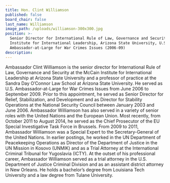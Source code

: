 ```yaml
---
title: Hon. Clint Williamson
published: false
board_chair: false
last_name: Williamson
image_path: /uploads/williamson-300x300.jpg
position: >-
  Senior Director for International Rule of Law, Governance and Security, McCain
  Institute for International Leadership, Arizona State University, U.S.
  Ambassador-at-Large for War Crimes Issues (2006-09)
description:
---
```


Ambassador Clint Williamson is the senior director for International Rule of Law, Governance and Security at the McCain Institute for International Leadership at Arizona State University and a professor of practice at the Sandra Day O’Connor Law School at Arizona State University. He served as U.S. Ambassador-at-Large for War Crimes Issues from June 2006 to September 2009. Prior to this appointment, he served as Senior Director for Relief, Stabilization, and Development and as Director for Stability Operations at the National Security Council between January 2003 and June 2006. Ambassador Williamson has also served in a variety of senior roles with the United Nations and the European Union. Most recently, from October 2011 to August 2014, he served as the Chief Prosecutor of the EU Special Investigative Task Force in Brussels. From 2009 to 2011, Ambassador Williamson was a Special Expert to the Secretary-General of the United Nations. In earlier postings, he worked in the UN Department of Peacekeeping Operations as Director of the Department of Justice in the UN Mission in Kosovo (UNMIK) and as a Trial Attorney at the International Criminal Tribunal for Yugoslavia (ICTY). At the outset of his professional career, Ambassador Williamson served as a trial attorney in the U.S. Department of Justice Criminal Division and as an assistant district attorney in New Orleans. He holds a bachelor’s degree from Louisiana Tech University and a law degree from Tulane University.